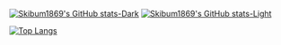 [![Skibum1869's GitHub stats-Dark](https://github-readme-stats.vercel.app/api?username=skibum1869&show=prs_merged,prs_merged_percentage&show_icons=true&theme=dark#gh-dark-mode-only)](https://github.com/skibum1869/github-readme-stats#gh-dark-mode-only)
[![Skibum1869's GitHub stats-Light](https://github-readme-stats.vercel.app/api?username=skibum1869&show=prs_merged,prs_merged_percentage&show_icons=true&theme=default#gh-light-mode-only)](https://github.com/skibum1869/github-readme-stats#gh-light-mode-only)

[![Top Langs](https://github-readme-stats.vercel.app/api/top-langs/?username=skibum1869&langs_count=10)](https://github.com/skibum1869/github-readme-stats)

<!--
**skibum1869/skibum1869** is a ✨ _special_ ✨ repository because its `README.md` (this file) appears on your GitHub profile.

Here are some ideas to get you started:

- 🔭 I’m currently working on ...
- 🌱 I’m currently learning ...
- 👯 I’m looking to collaborate on ...
- 🤔 I’m looking for help with ...
- 💬 Ask me about ...
- 📫 How to reach me: ...
- 😄 Pronouns: ...
- ⚡ Fun fact: ...
-->
